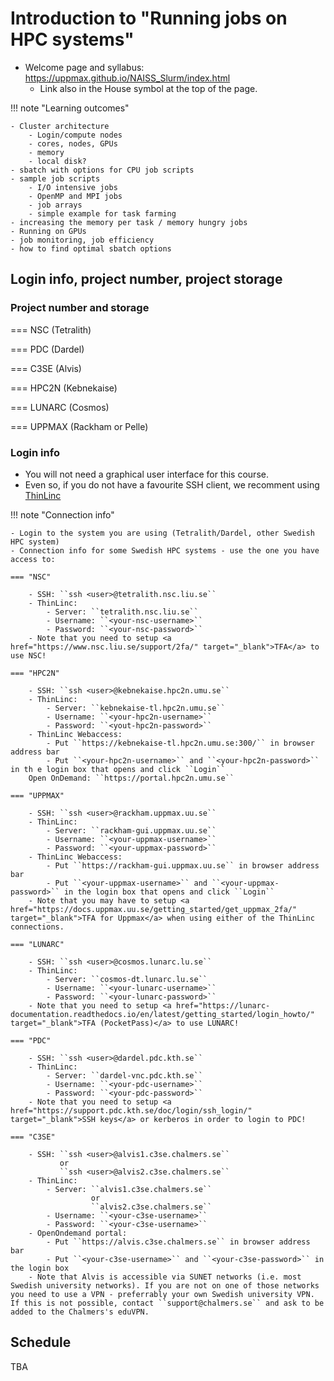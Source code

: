 # Introduction to "Running jobs on HPC systems"

- Welcome page and syllabus: <a href="https://uppmax.github.io/NAISS_Slurm/index.html">https://uppmax.github.io/NAISS_Slurm/index.html</a>
    - Link also in the House symbol at the top of the page.

!!! note "Learning outcomes"

    - Cluster architecture
        - Login/compute nodes
        - cores, nodes, GPUs
        - memory
        - local disk?
    - sbatch with options for CPU job scripts
    - sample job scripts
        - I/O intensive jobs
        - OpenMP and MPI jobs
        - job arrays
        - simple example for task farming
    - increasing the memory per task / memory hungry jobs
    - Running on GPUs
    - job monitoring, job efficiency
    - how to find optimal sbatch options

## Login info, project number, project storage

### Project number and storage 

=== NSC (Tetralith) 

=== PDC (Dardel)

=== C3SE (Alvis)

=== HPC2N (Kebnekaise)

=== LUNARC (Cosmos)

=== UPPMAX (Rackham or Pelle) 

### Login info 

- You will not need a graphical user interface for this course.
- Even so, if you do not have a favourite SSH client, we recomment using <a href="https://www.cendio.com/thinlinc/download/" target="_blank">ThinLinc</a>

!!! note "Connection info" 

    - Login to the system you are using (Tetralith/Dardel, other Swedish HPC system)
    - Connection info for some Swedish HPC systems - use the one you have access to: 

    === "NSC"

        - SSH: ``ssh <user>@tetralith.nsc.liu.se``
        - ThinLinc:
            - Server: ``tetralith.nsc.liu.se``
            - Username: ``<your-nsc-username>``
            - Password: ``<your-nsc-password>``
        - Note that you need to setup <a href="https://www.nsc.liu.se/support/2fa/" target="_blank">TFA</a> to use NSC!

    === "HPC2N"

        - SSH: ``ssh <user>@kebnekaise.hpc2n.umu.se``
        - ThinLinc:
            - Server: ``kebnekaise-tl.hpc2n.umu.se``
            - Username: ``<your-hpc2n-username>``
            - Password: ``<yout-hpc2n-password>``
        - ThinLinc Webaccess:
            - Put ``https://kebnekaise-tl.hpc2n.umu.se:300/`` in browser address bar
            - Put ``<your-hpc2n-username>`` and ``<your-hpc2n-password>`` in th e login box that opens and click ``Login``
        Open OnDemand: ``https://portal.hpc2n.umu.se`` 

    === "UPPMAX"

        - SSH: ``ssh <user>@rackham.uppmax.uu.se``
        - ThinLinc:
            - Server: ``rackham-gui.uppmax.uu.se``
            - Username: ``<your-uppmax-username>``
            - Password: ``<your-uppmax-password>``
        - ThinLinc Webaccess:
            - Put ``https://rackham-gui.uppmax.uu.se`` in browser address bar
            - Put ``<your-uppmax-username>`` and ``<your-uppmax-password>`` in the login box that opens and click ``Login``
        - Note that you may have to setup <a href="https://docs.uppmax.uu.se/getting_started/get_uppmax_2fa/" target="_blank">TFA for Uppmax</a> when using either of the ThinLinc connections.

    === "LUNARC"

        - SSH: ``ssh <user>@cosmos.lunarc.lu.se``
        - ThinLinc:
            - Server: ``cosmos-dt.lunarc.lu.se``
            - Username: ``<your-lunarc-username>``
            - Password: ``<your-lunarc-password>``
        - Note that you need to setup <a href="https://lunarc-documentation.readthedocs.io/en/latest/getting_started/login_howto/" target="_blank">TFA (PocketPass)</a> to use LUNARC!

    === "PDC"

        - SSH: ``ssh <user>@dardel.pdc.kth.se``
        - ThinLinc:
            - Server: ``dardel-vnc.pdc.kth.se``
            - Username: ``<your-pdc-username>``
            - Password: ``<your-pdc-password>``
        - Note that you need to setup <a href="https://support.pdc.kth.se/doc/login/ssh_login/" target="_blank">SSH keys</a> or kerberos in order to login to PDC!

    === "C3SE"

        - SSH: ``ssh <user>@alvis1.c3se.chalmers.se``
               or
               ``ssh <user>@alvis2.c3se.chalmers.se``
        - ThinLinc:
            - Server: ``alvis1.c3se.chalmers.se``
                      or
                      ``alvis2.c3se.chalmers.se``
            - Username: ``<your-c3se-username>``
            - Password: ``<your-c3se-username>``
        - OpenOndemand portal:
            - Put ``https://alvis.c3se.chalmers.se`` in browser address bar
            - Put ``<your-c3se-username>`` and ``<your-c3se-password>`` in the login box
        - Note that Alvis is accessible via SUNET networks (i.e. most Swedish university networks). If you are not on one of those networks you need to use a VPN - preferrably your own Swedish university VPN. If this is not possible, contact ``support@chalmers.se`` and ask to be added to the Chalmers's eduVPN.

## Schedule

TBA
